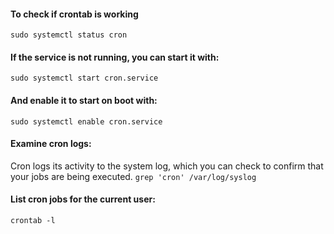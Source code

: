 #### To check if crontab is working
```
sudo systemctl status cron
```
#### If the service is not running, you can start it with:
  ``` sudo systemctl start cron.service ```
#### And enable it to start on boot with:
``` sudo systemctl enable cron.service ```
####  Examine cron logs:
Cron logs its activity to the system log, which you can check to confirm that your jobs are being executed.
``` grep 'cron' /var/log/syslog ```
#### List cron jobs for the current user:
``` crontab -l ```

